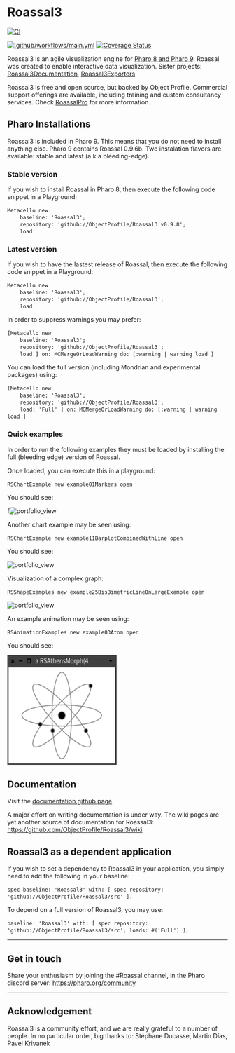 # Roassal3
[![CI](https://github.com/ObjectProfile/Roassal3/actions/workflows/blank.yml/badge.svg)](https://github.com/ObjectProfile/Roassal3/actions/workflows/blank.yml)

[![.github/workflows/main.yml](https://github.com/ObjectProfile/Roassal3/workflows/CI/badge.svg)](https://github.com/ObjectProfile/Roassal3/actions)
[![Coverage Status](https://coveralls.io/repos/github/ObjectProfile/Roassal3/badge.svg?branch=master)](https://coveralls.io/github/ObjectProfile/Roassal3?branch=master)

Roassal3 is an agile visualization engine for [Pharo 8 and Pharo 9](http://pharo.org). Roassal was created to enable interactive data visualization. Sister projects: [Roassal3Documentation](https://github.com/ObjectProfile/Roassal3Documentation), [Roassal3Exporters](https://github.com/ObjectProfile/Roassal3Exporters)

Roassal3 is free and open source, but backed by Object Profile. Commercial support offerings are available, including training and custom consultancy services. Check [RoassalPro](https://github.com/ObjectProfile/Roassal3Documentation/blob/6bbc6a4cb36914e1f79b3a038c32984673a1384f/documentation/RoassalPro.md) for more information.


## Pharo Installations
Roassal3 is included in Pharo 9. This means that you do not need to install anything else. Pharo 9 contains Roassal 0.9.6b.
Two instalation flavors are available: stable and latest (a.k.a bleeding-edge).

### Stable version
If you wish to install Roassal in Pharo 8, then execute the following code snippet in a Playground:

```Smalltalk
Metacello new
    baseline: 'Roassal3';
    repository: 'github://ObjectProfile/Roassal3:v0.9.8';
    load.
```

### Latest version
If you wish to have the lastest release of Roassal, then execute the following code snippet in a Playground:
```Smalltalk
Metacello new
    baseline: 'Roassal3';
    repository: 'github://ObjectProfile/Roassal3';
    load.
```

In order to suppress warnings you may prefer:
```Smalltalk
[Metacello new
    baseline: 'Roassal3';
    repository: 'github://ObjectProfile/Roassal3';
    load ] on: MCMergeOrLoadWarning do: [:warning | warning load ]
```   

You can load the full version (including Mondrian and experimental packages) using:
```Smalltalk
[Metacello new
    baseline: 'Roassal3';
    repository: 'github://ObjectProfile/Roassal3';
    load: 'Full' ] on: MCMergeOrLoadWarning do: [:warning | warning load ]
```

### Quick examples
In order to run the following examples they must be loaded by installing the full (bleeding edge) version of Roassal.

Once loaded, you can execute this in a playground:

```Smalltalk
RSChartExample new example01Markers open
```

You should see:

f<img width="250" height="250" alt="portfolio_view" src="https://user-images.githubusercontent.com/10532890/84400888-9afc6180-abd0-11ea-8258-4bbcbee7bd15.png">

Another chart example may be seen using:
```Smalltalk
RSChartExample new example11BarplotCombinedWithLine open
```

You should see:

<img width="250" height="250" alt="portfolio_view" src="https://user-images.githubusercontent.com/10532890/84400958-b4051280-abd0-11ea-86e5-6b7e59c8a4fa.png">


Visualization of a complex graph:
```Smalltalk
RSShapeExamples new example25BisBimetricLineOnLargeExample open
```

<img width="250" height="250" alt="portfolio_view" src="https://user-images.githubusercontent.com/10532890/84401030-c7b07900-abd0-11ea-81f3-70e09dc163f4.png">

An example animation may be seen using:

```Smalltalk
RSAnimationExamples new example03Atom open
```
You should see:

<img width="250" height="250" alt="atom" src="https://github.com/ObjectProfile/Roassal3/raw/master/images/example03atom.gif?raw=true">

## Documentation

Visit the [documentation github page](https://github.com/ObjectProfile/Roassal3Documentation)

A major effort on writing documentation is under way. The wiki pages are yet another source of documentation for Roassal3: https://github.com/ObjectProfile/Roassal3/wiki


## Roassal3 as a dependent application
If you wish to set a dependency to Roassal3 in your application, you simply need to add the following in your baseline:

```Smalltalk
spec baseline: 'Roassal3' with: [ spec repository: 'github://ObjectProfile/Roassal3/src' ].
```

To depend on a full version of Roassal3, you may use:

```Smalltalk
baseline: 'Roassal3' with: [ spec repository: 'github://ObjectProfile/Roassal3/src'; loads: #('Full') ];
```
_____
## Get in touch
Share your enthusiasm by joining the #Roassal channel, in the Pharo discord server: https://pharo.org/community

_____
## Acknowledgement

Roassal3 is a community effort, and we are really grateful to a number of people. In no particular order, big thanks to:
Stéphane Ducasse, Martin Días, Pavel Krivanek
